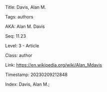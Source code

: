 Title:  Davis, Alan M.

Tags:   authors

AKA:    Alan M. Davis

Seq:    11.23

Level:  3 - Article

Class:  author

Link:   https://en.wikipedia.org/wiki/Alan_Mdavis

Timestamp: 20230209212848

Index:  Davis, Alan M.; 
